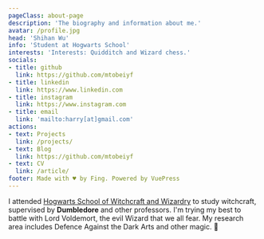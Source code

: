 ```yaml
---
pageClass: about-page
description: 'The biography and information about me.'
avatar: /profile.jpg
head: 'Shihan Wu'
info: 'Student at Hogwarts School'
interests: 'Interests: Quidditch and Wizard chess.'
socials:
- title: github
  link: https://github.com/mtobeiyf
- title: linkedin
  link: https://www.linkedin.com
- title: instagram
  link: https://www.instagram.com
- title: email
  link: 'mailto:harry[at]gmail.com'
actions:
- text: Projects
  link: /projects/
- text: Blog
  link: https://github.com/mtobeiyf
- text: CV
  link: /article/
footer: Made with ♥ by Fing. Powered by VuePress
---
```


<AboutCard :frontmatter="$page.frontmatter" >

I attended [Hogwarts School of Witchcraft and Wizardry](https://en.wikipedia.org/wiki/Hogwarts) to study witchcraft, supervised by **Dumbledore** and other professors. I'm trying my best to battle with Lord Voldemort, the evil Wizard that we all fear. My research area includes Defence Against the Dark Arts and other magic. :dizzy:

</AboutCard>

<style lang="stylus">

.theme-container.about-page .page
  background-color #e6ecf0
  min-height calc(100vh)
  
  .last-updated
    display none

</style>